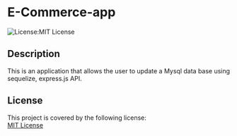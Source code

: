 # E-Commerce-app
  ![License:MIT License](https://img.shields.io/badge/License-MIT-yellow.svg) 

  ## Description
  
 This is an application that allows the user to update a Mysql data base using sequelize, express.js API.
  
  
  
  ## License
  This project is covered by the following license: <br>
  [MIT License](https://choosealicense.com/licenses/mit/)
  
  
